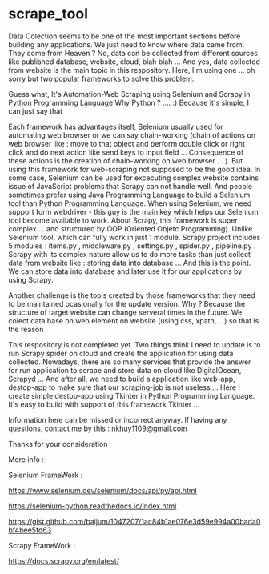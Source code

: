 # scrape_tool

Data Colection seems to be one of the most important sections before building any applications. We just need to know where data came from. They come from Heaven ? No, data can be collected from different sources like published database, website, cloud, blah blah ... And yes, data collected from website is the main topic in this respository. 
Here, I'm using one ... oh sorry but two popular frameworks to solve this problem. 

Guess what, It's Automation-Web Scraping using Selenium and Scrapy in Python Programming Language
Why Python ? .... :) Because it's simple, I can just say that 

Each framework has advantages itself, Selenium usually used for automating web browser or we can say chain-working (chain of actions on web browser like : move to that object and perform double click or right click  and do next action like send keys to input field ... Consequence of these actions is the creation of chain-working on web browser ... ). But using this framework for web-scraping not supposed to be the good idea. In some case, Selenium can be used for excecuting complex website contains issue of JavaScript problems that Scrapy can not handle well. And people sometimes prefer using Java Programming Language to build a Selenium tool than Python Programming Language. When using Selenium, we need support form webdriver - this guy is the main key which helps our Selenium tool become available to work. About Scrapy, this framework is super complex ...  and structured by OOP (Oriented Objetc Programming). Unlike Selenium tool, which can fully work in just 1 module. Scrapy project includes 5 modules : items.py , middleware.py , settings.py , spider.py , pipeline.py . Scrapy with its complex nature allow us to do more tasks than just collect data from website like : storing data into database ... And this is the point. We can store data into database and later use it for our applications by using Scrapy.    

Another challenge is the tools created by those frameworks that they need to be maintained ocasionally for the update version. Why ? Because the structure of target website can change serveral times in the future. We colect data base on web element on website (using css, xpath, ...) so that is the reason

This respository is not completed yet. Two things think I need to update is to run Scrapy spider on cloud and create the application for using data collected. Nowadays, there are so many services that provide the answer for run application to scrape and store data on cloud like DigitalOcean, Scrapyd ... And after all, we need to build a application like web-app, destop-app to make sure that our scraping-job is not useless ...  Here I create simple destop-app using Tkinter in Python Programming Language. It's easy to build with support of this framework Tkinter ... 

Information here can be missed or incorrect anyway. If having any questions, contact me by this : nkhuy1109@gmail.com 

Thanks for your consideration

More info : 

Selenium FrameWork : 

  https://www.selenium.dev/selenium/docs/api/py/api.html
  
  https://selenium-python.readthedocs.io/index.html
  
  https://gist.github.com/baijum/1047207/1ac84b1ae076e3d59e994a00bada0bf4bee5fd63

Scrapy FrameWork :

  https://docs.scrapy.org/en/latest/
  
